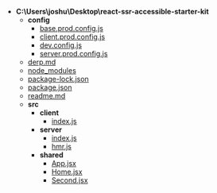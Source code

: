- __C:\Users\joshu\Desktop\react-ssr-accessible-starter-kit__
  - __config__
    - [base.prod.config.js](C:\Users\joshu\Desktop\react-ssr-accessible-starter-kit/config/base.prod.config.js)
    - [client.prod.config.js](C:\Users\joshu\Desktop\react-ssr-accessible-starter-kit/config/client.prod.config.js)
    - [dev.config.js](C:\Users\joshu\Desktop\react-ssr-accessible-starter-kit/config/dev.config.js)
    - [server.prod.config.js](C:\Users\joshu\Desktop\react-ssr-accessible-starter-kit/config/server.prod.config.js)
  - [derp.md](C:\Users\joshu\Desktop\react-ssr-accessible-starter-kit/derp.md)
  - [node_modules](C:\Users\joshu\Desktop\react-ssr-accessible-starter-kit/node_modules)
  - [package-lock.json](C:\Users\joshu\Desktop\react-ssr-accessible-starter-kit/package-lock.json)
  - [package.json](C:\Users\joshu\Desktop\react-ssr-accessible-starter-kit/package.json)
  - [readme.md](C:\Users\joshu\Desktop\react-ssr-accessible-starter-kit/readme.md)
  - __src__
    - __client__
      - [index.js](C:\Users\joshu\Desktop\react-ssr-accessible-starter-kit/src/client/index.js)
    - __server__
      - [index.js](C:\Users\joshu\Desktop\react-ssr-accessible-starter-kit/src/server/index.js)
      - [hmr.js](C:\Users\joshu\Desktop\react-ssr-accessible-starter-kit/src/server/hmr.js)
    - __shared__
      - [App.jsx](C:\Users\joshu\Desktop\react-ssr-accessible-starter-kit/src/shared/App.jsx)
      - [Home.jsx](C:\Users\joshu\Desktop\react-ssr-accessible-starter-kit/src/shared/Home.jsx)
      - [Second.jsx](C:\Users\joshu\Desktop\react-ssr-accessible-starter-kit/src/shared/Second.jsx)

